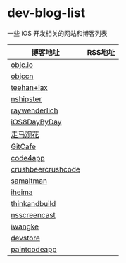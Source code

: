 dev-blog-list
===========

一些 iOS 开发相关的网站和博客列表

博客地址 | RSS地址
----- | -----
[objc.io](http://www.objc.io) |
[objccn](http://objccn.io/) | 
[teehan+lax](http://www.teehanlax.com/blog/) | 
[nshipster](http://nshipster.com/) | 
[raywenderlich](http://www.raywenderlich.com/) | 
[iOS8DayByDay](http://www.shinobicontrols.com/iOS8DayByDay) | 
[走马观花](http://ios.b2mp.cn/) | 
[GitCafe](http://blog.gitcafe.com/) | 
[code4app](http://code4app.com/) | 
[crushbeercrushcode](http://crushbeercrushcode.org/) | 
[samaltman](http://blog.samaltman.com/) | 
[iheima](http://news.iheima.com/show-6-59116-1.html) | 
[thinkandbuild](http://www.thinkandbuild.it/) | 
[nsscreencast](http://nsscreencast.com/) | 
[iwangke](http://www.iwangke.me/) | 
[devstore](http://www.devstore.cn/) | 
[paintcodeapp](http://www.paintcodeapp.com//) | 
